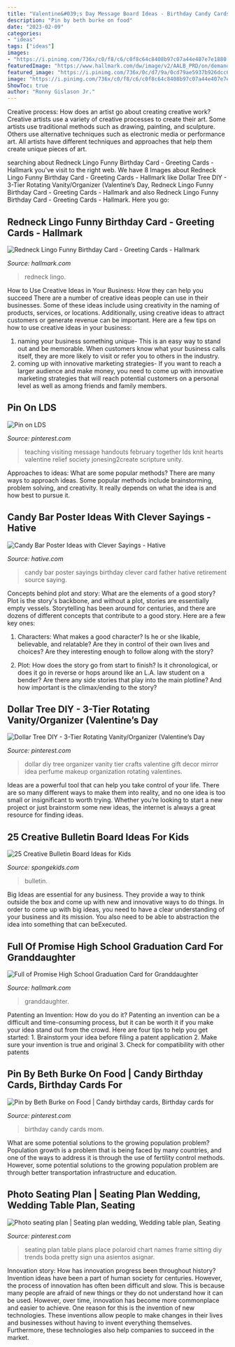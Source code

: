 ```yaml
---
title: "Valentine&#039;s Day Message Board Ideas - Birthday Candy Cards Mom"
description: "Pin by beth burke on food"
date: "2023-02-09"
categories:
- "ideas"
tags: ["ideas"]
images:
- "https://i.pinimg.com/736x/c0/f8/c6/c0f8c64c8408b97c07a44e407e7e1880.jpg"
featuredImage: "https://www.hallmark.com/dw/image/v2/AALB_PRD/on/demandware.static/-/Sites-hallmark-master/default/dwf3d4597a/images/finished-goods/Redneck-Lingo-Birthday-Card_399HBD3467_05.jpg?sw=1920"
featured_image: "https://i.pinimg.com/736x/0c/d7/9a/0cd79ae5937b926dcc6b1a102d60a8e2--seating-plan-wedding-seating-plans.jpg"
image: "https://i.pinimg.com/736x/c0/f8/c6/c0f8c64c8408b97c07a44e407e7e1880.jpg"
ShowToc: true
author: "Ronny Gislason Jr."
---
```



Creative process: How does an artist go about creating creative work?
Creative artists use a variety of creative processes to create their art. Some artists use traditional methods such as drawing, painting, and sculpture. Others use alternative techniques such as electronic media or performance art. All artists have different techniques and approaches that help them create unique pieces of art.

	

		
searching about Redneck Lingo Funny Birthday Card - Greeting Cards - Hallmark you've visit to the right web. We have 8 Images about Redneck Lingo Funny Birthday Card - Greeting Cards - Hallmark like Dollar Tree DIY - 3-Tier Rotating Vanity/Organizer (Valentine’s Day, Redneck Lingo Funny Birthday Card - Greeting Cards - Hallmark and also Redneck Lingo Funny Birthday Card - Greeting Cards - Hallmark. Here you go:
		
    
## Redneck Lingo Funny Birthday Card - Greeting Cards - Hallmark

<img loading=lazy src="https://www.hallmark.com/dw/image/v2/AALB_PRD/on/demandware.static/-/Sites-hallmark-master/default/dwf3d4597a/images/finished-goods/Redneck-Lingo-Birthday-Card_399HBD3467_05.jpg?sw=1920" onerror="this.onerror=null;this.src='https://tse1.mm.bing.net/th?id=OIP.TDDb-cjs5kzmVk_GbYM1vwHaHa&amp;pid=15.1';" alt="Redneck Lingo Funny Birthday Card - Greeting Cards - Hallmark">

_Source: hallmark.com_

>redneck lingo. 

	

How to Use Creative Ideas in Your Business: How they can help you succeed
There are a number of creative ideas people can use in their businesses. Some of these ideas include using creativity in the naming of products, services, or locations. Additionally, using creative ideas to attract customers or generate revenue can be important. Here are a few tips on how to use creative ideas in your business: 
1. naming your business something unique- This is an easy way to stand out and be memorable. When customers know what your business calls itself, they are more likely to visit or refer you to others in the industry. 
2. coming up with innovative marketing strategies- If you want to reach a larger audience and make money, you need to come up with innovative marketing strategies that will reach potential customers on a personal level as well as among friends and family members. 

    
## Pin On LDS

<img loading=lazy src="https://i.pinimg.com/736x/c0/f8/c6/c0f8c64c8408b97c07a44e407e7e1880.jpg" onerror="this.onerror=null;this.src='https://tse4.mm.bing.net/th?id=OIP.3E49mIyAknVNeyndC9rgYgHaLH&amp;pid=15.1';" alt="Pin on LDS">

_Source: pinterest.com_

>teaching visiting message handouts february together lds knit hearts valentine relief society jonesing2create scripture unity. 

	

Approaches to ideas: What are some popular methods?
There are many ways to approach ideas. Some popular methods include brainstorming, problem solving, and creativity. It really depends on what the idea is and how best to pursue it.

    
## Candy Bar Poster Ideas With Clever Sayings - Hative

<img loading=lazy src="https://hative.com/wp-content/uploads/2015/01/candy-bar-sayings/12-candy-bar-saying-ideas.jpg" onerror="this.onerror=null;this.src='https://tse3.mm.bing.net/th?id=OIP.xXtAGYzQS3vZBkdTWtcs0wHaJ4&amp;pid=15.1';" alt="Candy Bar Poster Ideas with Clever Sayings - Hative">

_Source: hative.com_

>candy bar poster sayings birthday clever card father hative retirement source saying. 

	

Concepts behind plot and story: What are the elements of a good story?
Plot is the story's backbone, and without a plot, stories are essentially empty vessels. Storytelling has been around for centuries, and there are dozens of different concepts that contribute to a good story. Here are a few key ones:
1) Characters: What makes a good character? Is he or she likable, believable, and relatable? Are they in control of their own lives and choices? Are they interesting enough to follow along with the story?

2) Plot: How does the story go from start to finish? Is it chronological, or does it go in reverse or hops around like an L.A. law student on a bender? Are there any side stories that play into the main plotline? And how important is the climax/ending to the story?

    
## Dollar Tree DIY - 3-Tier Rotating Vanity/Organizer (Valentine’s Day

<img loading=lazy src="https://i.pinimg.com/736x/02/d5/d1/02d5d13123734562a746c68f4b9ea664.jpg" onerror="this.onerror=null;this.src='https://tse3.mm.bing.net/th?id=OIP.QIaTjtvx5iOz-jA3AewljwHaEK&amp;pid=15.1';" alt="Dollar Tree DIY - 3-Tier Rotating Vanity/Organizer (Valentine’s Day">

_Source: pinterest.com_

>dollar diy tree organizer vanity tier crafts valentine gift decor mirror idea perfume makeup organization rotating valentines. 

	

Ideas are a powerful tool that can help you take control of your life. There are so many different ways to make them into reality, and no one idea is too small or insignificant to worth trying. Whether you’re looking to start a new project or just brainstorm some new ideas, the internet is always a great resource for finding ideas.

    
## 25 Creative Bulletin Board Ideas For Kids

<img loading=lazy src="https://spongekids.com/wp-content/uploads/2014/06/bulletin-board-ideas/8-plant-growth-board.jpg" onerror="this.onerror=null;this.src='https://tse1.mm.bing.net/th?id=OIP.pbK8tQ7U2udN990lSJosPgHaJ4&amp;pid=15.1';" alt="25 Creative Bulletin Board Ideas for Kids">

_Source: spongekids.com_

>bulletin. 

	

Big Ideas are essential for any business. They provide a way to think outside the box and come up with new and innovative ways to do things. In order to come up with big ideas, you need to have a clear understanding of your business and its mission. You also need to be able to abstraction the idea into something that can beExecuted.

    
## Full Of Promise High School Graduation Card For Granddaughter

<img loading=lazy src="https://www.hallmark.com/dw/image/v2/AALB_PRD/on/demandware.static/-/Sites-hallmark-master/default/dw7cdb5f11/images/finished-goods/Grad-Cap-Toss-Granddaughter-High-School-Graduation-Card_429GR4854_02.jpg?sw=1200&amp;sh=1200&amp;sm=fit" onerror="this.onerror=null;this.src='https://tse1.mm.bing.net/th?id=OIP.2b1p9s-qOYv1qljjBPIivwHaHa&amp;pid=15.1';" alt="Full of Promise High School Graduation Card for Granddaughter">

_Source: hallmark.com_

>granddaughter. 

	

Patenting an Invention: How do you do it?
Patenting an invention can be a difficult and time-consuming process, but it can be worth it if you make your idea stand out from the crowd. Here are four tips to help you get started: 1. Brainstorm your idea before filing a patent application 
2. Make sure your invention is true and original 
3. Check for compatibility with other patents 

    
## Pin By Beth Burke On Food | Candy Birthday Cards, Birthday Cards For

<img loading=lazy src="https://i.pinimg.com/736x/68/25/b9/6825b9ec4db87793813fa1e2add2e8c4---birthday-birthday-gifts.jpg" onerror="this.onerror=null;this.src='https://tse3.mm.bing.net/th?id=OIP.eomc5SujciW6NQP2NdN9hQHaJ4&amp;pid=15.1';" alt="Pin by Beth Burke on Food | Candy birthday cards, Birthday cards for">

_Source: pinterest.com_

>birthday candy cards mom. 

	

What are some potential solutions to the growing population problem?
Population growth is a problem that is being faced by many countries, and one of the ways to address it is through the use of fertility control methods. However, some potential solutions to the growing population problem are through better transportation infrastructure and education.

    
## Photo Seating Plan | Seating Plan Wedding, Wedding Table Plan, Seating

<img loading=lazy src="https://i.pinimg.com/736x/0c/d7/9a/0cd79ae5937b926dcc6b1a102d60a8e2--seating-plan-wedding-seating-plans.jpg" onerror="this.onerror=null;this.src='https://tse4.mm.bing.net/th?id=OIP.SOJdG0V00nmjIKBywIN-qgHaJ6&amp;pid=15.1';" alt="Photo seating plan | Seating plan wedding, Wedding table plan, Seating">

_Source: pinterest.com_

>seating plan table plans place polaroid chart names frame sitting diy trends boda pretty sign una asientos asignar. 

	

Innovation story: How has innovation progress been throughout history?
Invention ideas have been a part of human society for centuries. However, the process of innovation has often been difficult and slow. This is because many people are afraid of new things or they do not understand how it can be used. However, over time, innovation has become more commonplace and easier to achieve. One reason for this is the invention of new technologies. These inventions allow people to make changes in their lives and businesses without having to invent everything themselves. Furthermore, these technologies also help companies to succeed in the market.

